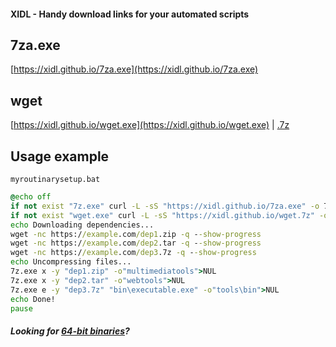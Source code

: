 #### XIDL - Handy download links for your automated scripts

## 7za.exe
[https://xidl.github.io/7za.exe](https://xidl.github.io/7za.exe)

## wget
[https://xidl.github.io/wget.exe](https://xidl.github.io/wget.exe) | [.7z](https://xidl.github.io/wget.7z)

## Usage example
`myroutinarysetup.bat`
```cmd
@echo off
if not exist "7z.exe" curl -L -sS "https://xidl.github.io/7za.exe" -o 7z.exe
if not exist "wget.exe" curl -L -sS "https://xidl.github.io/wget.7z" -o wget.7z
echo Downloading dependencies...
wget -nc https://example.com/dep1.zip -q --show-progress
wget -nc https://example.com/dep2.tar -q --show-progress
wget -nc https://example.com/dep3.7z -q --show-progress
echo Uncompressing files...
7z.exe x -y "dep1.zip" -o"multimediatools">NUL
7z.exe x -y "dep2.tar" -o"webtools">NUL
7z.exe e -y "dep3.7z" "bin\executable.exe" -o"tools\bin">NUL
echo Done!
pause
```
##### Looking for [64-bit binaries](https://xidl.github.io/64/)?
